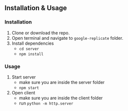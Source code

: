 ## Installation & Usage

### Installation

1. Clone or download the repo.
2. Open terminal and navigate to `google-replicate` folder.
3. Install dependencies
    - `cd server`
    - `npm install`

### Usage

1. Start server
    - make sure you are inside the server folder
    - `npm start`
2. Open client
    - make sure you are inside the client folder
    - run `python -m http.server`
